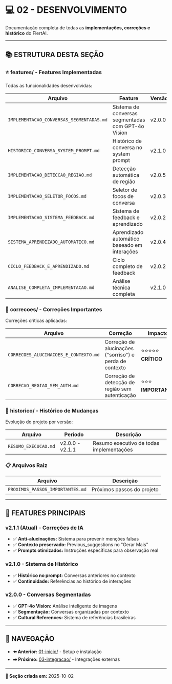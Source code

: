 # 💻 02 - DESENVOLVIMENTO

Documentação completa de todas as **implementações, correções e histórico** do FlertAI.

---

## 📚 ESTRUTURA DESTA SEÇÃO

### ⭐ **features/** - Features Implementadas
Todas as funcionalidades desenvolvidas:

| Arquivo | Feature | Versão |
|---------|---------|--------|
| `IMPLEMENTACAO_CONVERSAS_SEGMENTADAS.md` | Sistema de conversas segmentadas com GPT-4o Vision | v2.0.0 |
| `HISTORICO_CONVERSA_SYSTEM_PROMPT.md` | Histórico de conversa no system prompt | v2.1.0 |
| `IMPLEMENTACAO_DETECCAO_REGIAO.md` | Detecção automática de região | v2.0.5 |
| `IMPLEMENTACAO_SELETOR_FOCOS.md` | Seletor de focos de conversa | v2.0.3 |
| `IMPLEMENTACAO_SISTEMA_FEEDBACK.md` | Sistema de feedback e aprendizado | v2.0.2 |
| `SISTEMA_APRENDIZADO_AUTOMATICO.md` | Aprendizado automático baseado em interações | v2.0.4 |
| `CICLO_FEEDBACK_E_APRENDIZADO.md` | Ciclo completo de feedback | v2.0.2 |
| `ANALISE_COMPLETA_IMPLEMENTACAO.md` | Análise técnica completa | v2.1.0 |

### 🔧 **correcoes/** - Correções Importantes
Correções críticas aplicadas:

| Arquivo | Correção | Impacto |
|---------|----------|---------|
| `CORRECOES_ALUCINACOES_E_CONTEXTO.md` | Correção de alucinações ("sorriso") e perda de contexto | ⭐⭐⭐⭐⭐ **CRÍTICO** |
| `CORRECAO_REGIAO_SEM_AUTH.md` | Correção de detecção de região sem autenticação | ⭐⭐⭐ **IMPORTANTE** |

### 📜 **historico/** - Histórico de Mudanças
Evolução do projeto por versão:

| Arquivo | Período | Descrição |
|---------|---------|-----------|
| `RESUMO_EXECUCAO.md` | v2.0.0 - v2.1.1 | Resumo executivo de todas implementações |

### 📋 **Arquivos Raiz**
| Arquivo | Descrição |
|---------|-----------|
| `PROXIMOS_PASSOS_IMPORTANTES.md` | Próximos passos do projeto |

---

## 🎯 FEATURES PRINCIPAIS

### **v2.1.1 (Atual)** - Correções de IA
- ✅ **Anti-alucinações:** Sistema para prevenir menções falsas
- ✅ **Contexto preservado:** Previous_suggestions no "Gerar Mais"
- ✅ **Prompts otimizados:** Instruções específicas para observação real

### **v2.1.0** - Sistema de Histórico
- ✅ **Histórico no prompt:** Conversas anteriores no contexto
- ✅ **Continuidade:** Referências ao histórico de interações

### **v2.0.0** - Conversas Segmentadas
- ✅ **GPT-4o Vision:** Análise inteligente de imagens
- ✅ **Segmentação:** Conversas organizadas por contexto
- ✅ **Cultural References:** Sistema de referências brasileiras

---

## 🔗 NAVEGAÇÃO

- **⬅️ Anterior:** [01-inicio/](../01-inicio/) - Setup e instalação
- **➡️ Próximo:** [03-integracao/](../03-integracao/) - Integrações externas

---

**📅 Seção criada em:** 2025-10-02
